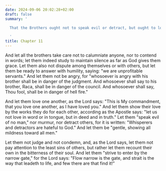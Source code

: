 ```yaml
---
date: 2024-09-06 20:02:28+02:00
draft: false
summary: '

  That the Brothers ought not to speak evil or detract, but ought to love one another.

  '
title: Chapter 11
---
```






And let all the brothers take care not to calumniate anyone, nor to contend in words; let them indeed study to maintain silence as far as God gives them grace. Let them also not dispute among themselves or with others, but let them be ready to answer with humility, saying: "we are unprofitable servants." And let them not be angry, for "whosoever is angry with his brother shall be in danger of the judgment. And whosoever shall say to his brother, Raca, shall be in danger of the council. And whosoever shall say, Thou fool, shall be in danger of hell fire."

And let them love one another, as the Lord says: "This is My commandment, that you love one another, as I have loved you." And let them show their love by the works they do for each other, according as the Apostle says: "let us not love in word or in tongue, but in deed and in truth." Let them "speak evil of no man," nor murmur, nor detract others, for it is written: "Whisperers and detractors are hateful to God." And let them be "gentle, showing all mildness toward all men." 

Let them not judge and not condemn, and, as the Lord says, let them not pay attention to the least sins of others, but rather let them recount their own in the bitterness of their soul. And let them "strive to enter by the narrow gate," for the Lord says: "Flow narrow is the gate, and strait is the way that leadeth to life, and few there are that find it!"
